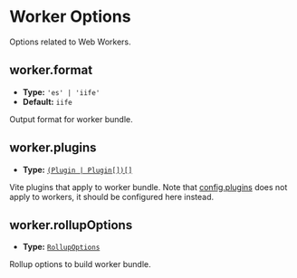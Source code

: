 # Worker Options

Options related to Web Workers.

## worker.format

- **Type:** `'es' | 'iife'`
- **Default:** `iife`

Output format for worker bundle.

## worker.plugins

- **Type:** [`(Plugin | Plugin[])[]`](./shared-options#plugins)

Vite plugins that apply to worker bundle. Note that [config.plugins](./shared-options#plugins) does not apply to workers, it should be configured here instead.

## worker.rollupOptions

- **Type:** [`RollupOptions`](https://rollupjs.org/guide/en/#big-list-of-options)

Rollup options to build worker bundle.
